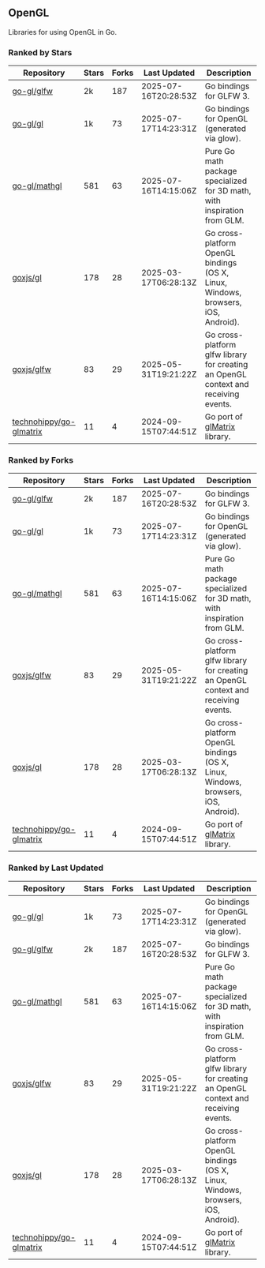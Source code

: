 ## OpenGL

Libraries for using OpenGL in Go.

### Ranked by Stars

| Repository | Stars | Forks | Last Updated | Description | 
|------------|-------|-------|--------------|-------------|
| [go-gl/glfw](https://github.com/go-gl/glfw) | 2k | 187 | 2025-07-16T20:28:53Z |  Go bindings for GLFW 3. |
| [go-gl/gl](https://github.com/go-gl/gl) | 1k | 73 | 2025-07-17T14:23:31Z |  Go bindings for OpenGL (generated via glow). |
| [go-gl/mathgl](https://github.com/go-gl/mathgl) | 581 | 63 | 2025-07-16T14:15:06Z |  Pure Go math package specialized for 3D math, with inspiration from GLM. |
| [goxjs/gl](https://github.com/goxjs/gl) | 178 | 28 | 2025-03-17T06:28:13Z |  Go cross-platform OpenGL bindings (OS X, Linux, Windows, browsers, iOS, Android). |
| [goxjs/glfw](https://github.com/goxjs/glfw) | 83 | 29 | 2025-05-31T19:21:22Z |  Go cross-platform glfw library for creating an OpenGL context and receiving events. |
| [technohippy/go-glmatrix](https://github.com/technohippy/go-glmatrix) | 11 | 4 | 2024-09-15T07:44:51Z |  Go port of [glMatrix](https://glmatrix.net/) library. |

### Ranked by Forks

| Repository | Stars | Forks | Last Updated | Description | 
|------------|-------|-------|--------------|-------------|
| [go-gl/glfw](https://github.com/go-gl/glfw) | 2k | 187 | 2025-07-16T20:28:53Z |  Go bindings for GLFW 3. |
| [go-gl/gl](https://github.com/go-gl/gl) | 1k | 73 | 2025-07-17T14:23:31Z |  Go bindings for OpenGL (generated via glow). |
| [go-gl/mathgl](https://github.com/go-gl/mathgl) | 581 | 63 | 2025-07-16T14:15:06Z |  Pure Go math package specialized for 3D math, with inspiration from GLM. |
| [goxjs/glfw](https://github.com/goxjs/glfw) | 83 | 29 | 2025-05-31T19:21:22Z |  Go cross-platform glfw library for creating an OpenGL context and receiving events. |
| [goxjs/gl](https://github.com/goxjs/gl) | 178 | 28 | 2025-03-17T06:28:13Z |  Go cross-platform OpenGL bindings (OS X, Linux, Windows, browsers, iOS, Android). |
| [technohippy/go-glmatrix](https://github.com/technohippy/go-glmatrix) | 11 | 4 | 2024-09-15T07:44:51Z |  Go port of [glMatrix](https://glmatrix.net/) library. |

### Ranked by Last Updated

| Repository | Stars | Forks | Last Updated | Description | 
|------------|-------|-------|--------------|-------------|
| [go-gl/gl](https://github.com/go-gl/gl) | 1k | 73 | 2025-07-17T14:23:31Z |  Go bindings for OpenGL (generated via glow). |
| [go-gl/glfw](https://github.com/go-gl/glfw) | 2k | 187 | 2025-07-16T20:28:53Z |  Go bindings for GLFW 3. |
| [go-gl/mathgl](https://github.com/go-gl/mathgl) | 581 | 63 | 2025-07-16T14:15:06Z |  Pure Go math package specialized for 3D math, with inspiration from GLM. |
| [goxjs/glfw](https://github.com/goxjs/glfw) | 83 | 29 | 2025-05-31T19:21:22Z |  Go cross-platform glfw library for creating an OpenGL context and receiving events. |
| [goxjs/gl](https://github.com/goxjs/gl) | 178 | 28 | 2025-03-17T06:28:13Z |  Go cross-platform OpenGL bindings (OS X, Linux, Windows, browsers, iOS, Android). |
| [technohippy/go-glmatrix](https://github.com/technohippy/go-glmatrix) | 11 | 4 | 2024-09-15T07:44:51Z |  Go port of [glMatrix](https://glmatrix.net/) library. |

